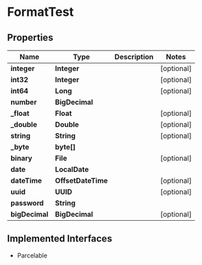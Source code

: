 

# FormatTest

## Properties

Name | Type | Description | Notes
------------ | ------------- | ------------- | -------------
**integer** | **Integer** |  |  [optional]
**int32** | **Integer** |  |  [optional]
**int64** | **Long** |  |  [optional]
**number** | **BigDecimal** |  | 
**_float** | **Float** |  |  [optional]
**_double** | **Double** |  |  [optional]
**string** | **String** |  |  [optional]
**_byte** | **byte[]** |  | 
**binary** | **File** |  |  [optional]
**date** | **LocalDate** |  | 
**dateTime** | **OffsetDateTime** |  |  [optional]
**uuid** | **UUID** |  |  [optional]
**password** | **String** |  | 
**bigDecimal** | **BigDecimal** |  |  [optional]


## Implemented Interfaces

* Parcelable


